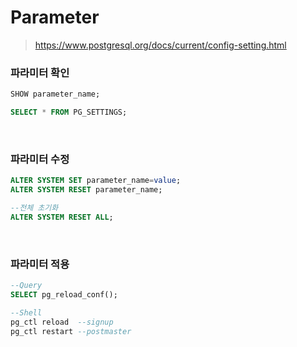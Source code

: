 Parameter
===
>https://www.postgresql.org/docs/current/config-setting.html

### 파라미터 확인
```sql
SHOW parameter_name;

SELECT * FROM PG_SETTINGS;
```

<br>

### 파라미터 수정
```sql
ALTER SYSTEM SET parameter_name=value;
ALTER SYSTEM RESET parameter_name;

--전체 초기화
ALTER SYSTEM RESET ALL;
```

<br>

### 파라미터 적용
```sql
--Query
SELECT pg_reload_conf();

--Shell
pg_ctl reload  --signup
pg_ctl restart --postmaster
```

<br>
